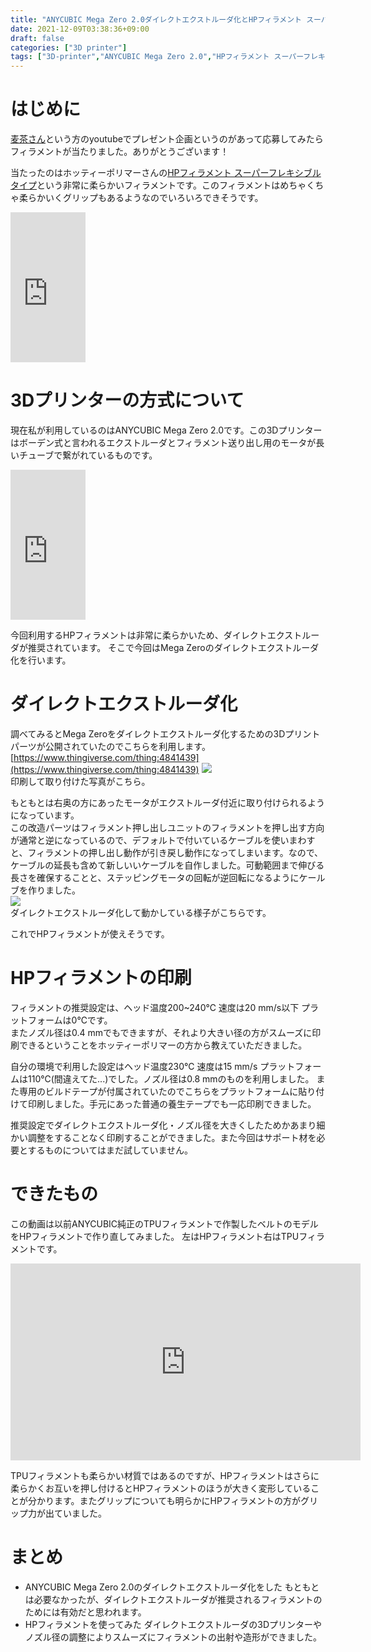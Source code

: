 ```yaml
---
title: "ANYCUBIC Mega Zero 2.0ダイレクトエクストルーダ化とHPフィラメント スーパーフレキシブルタイプ"
date: 2021-12-09T03:38:36+09:00
draft: false
categories: ["3D printer"]
tags: ["3D-printer","ANYCUBIC Mega Zero 2.0","HPフィラメント スーパーフレキシブルタイプ"]
---
```


# はじめに
[麦茶さん](https://www.youtube.com/channel/UCn23JisBcbb-Nw-3IhofaNA)という方のyoutubeでプレゼント企画というのがあって応募してみたらフィラメントが当たりました。ありがとうございます！

当たったのはホッティーポリマーさんの[HPフィラメント スーパーフレキシブルタイプ](https://www.hotty.co.jp/products/hottypost_17/)という非常に柔らかいフィラメントです。このフィラメントはめちゃくちゃ柔らかいくグリップもあるようなのでいろいろできそうです。

<iframe style="width:120px;height:240px;" marginwidth="0" marginheight="0" scrolling="no" frameborder="0" src="https://rcm-fe.amazon-adsystem.com/e/cm?ref=qf_sp_asin_til&t=mmaakkyyii-22&m=amazon&o=9&p=8&l=as1&IS1=1&detail=1&asins=B08594DV9Y&linkId=21d93aba87c4e73849691924fb5afe41&bc1=FFFFFF&amp;lt1=_top&fc1=333333&lc1=0066C0&bg1=FFFFFF&f=ifr">
</iframe>

# 3Dプリンターの方式について
現在私が利用しているのはANYCUBIC Mega Zero 2.0です。この3Dプリンターはボーデン式と言われるエクストルーダとフィラメント送り出し用のモータが長いチューブで繋がれているものです。
<iframe style="width:120px;height:240px;" marginwidth="0" marginheight="0" scrolling="no" frameborder="0" src="https://rcm-fe.amazon-adsystem.com/e/cm?ref=qf_sp_asin_til&t=mmaakkyyii-22&m=amazon&o=9&p=8&l=as1&IS1=1&detail=1&asins=B08RYSWLTJ&linkId=c87e82de877cca5008ca0ad2dd410deb&bc1=ffffff&amp;lt1=_top&fc1=333333&lc1=0066c0&bg1=ffffff&f=ifr">
</iframe>

今回利用するHPフィラメントは非常に柔らかいため、ダイレクトエクストルーダが推奨されています。
そこで今回はMega Zeroのダイレクトエクストルーダ化を行います。

# ダイレクトエクストルーダ化
調べてみるとMega Zeroをダイレクトエクストルーダ化するための3Dプリントパーツが公開されていたのでこちらを利用します。  
[https://www.thingiverse.com/thing:4841439](https://www.thingiverse.com/thing:4841439)
![](../MegaZeroDD.jpg)  
印刷して取り付けた写真がこちら。

もともとは右奥の方にあったモータがエクストルーダ付近に取り付けられるようになっています。  
この改造パーツはフィラメント押し出しユニットのフィラメントを押し出す方向が通常と逆になっているので、デフォルトで付いているケーブルを使いまわすと、フィラメントの押し出し動作が引き戻し動作になってしまいます。なので、ケーブルの延長も含めて新しいいケーブルを自作しました。可動範囲まで伸びる長さを確保することと、ステッピングモータの回転が逆回転になるようにケールブを作りました。  
![](../MegaZeroDD2.jpg)  
ダイレクトエクストルーダ化して動かしている様子がこちらです。

これでHPフィラメントが使えそうです。

# HPフィラメントの印刷
フィラメントの推奨設定は、ヘッド温度200~240℃ 速度は20 mm/s以下 プラットフォームは0℃です。  
またノズル径は0.4 mmでもできますが、それより大きい径の方がスムーズに印刷できるということをホッティーポリマーの方から教えていただきました。

自分の環境で利用した設定はヘッド温度230℃ 速度は15 mm/s プラットフォームは110℃(間違えてた...)でした。ノズル径は0.8 mmのものを利用しました。
また専用のビルドテープが付属されていたのでこちらをプラットフォームに貼り付けて印刷しました。手元にあった普通の養生テープでも一応印刷できました。

推奨設定でダイレクトエクストルーダ化・ノズル径を大きくしたためかあまり細かい調整をすることなく印刷することができました。また今回はサポート材を必要とするものについてはまだ試していません。

# できたもの
この動画は以前ANYCUBIC純正のTPUフィラメントで作製したベルトのモデルをHPフィラメントで作り直してみました。
左はHPフィラメント右はTPUフィラメントです。
<iframe width="560" height="315" src="https://www.youtube.com/embed/ZYMMOiDh5T8" title="YouTube video player" frameborder="0" allow="accelerometer; autoplay; clipboard-write; encrypted-media; gyroscope; picture-in-picture" allowfullscreen></iframe>

TPUフィラメントも柔らかい材質ではあるのですが、HPフィラメントはさらに柔らかくお互いを押し付けるとHPフィラメントのほうが大きく変形していることが分かります。またグリップについても明らかにHPフィラメントの方がグリップ力が出ていました。

# まとめ
* ANYCUBIC Mega Zero 2.0のダイレクトエクストルーダ化をした
もともとは必要なかったが、ダイレクトエクストルーダが推奨されるフィラメントのためには有効だと思われます。
* HPフィラメントを使ってみた
ダイレクトエクストルーダの3Dプリンターやノズル径の調整によりスムーズにフィラメントの出射や造形ができました。